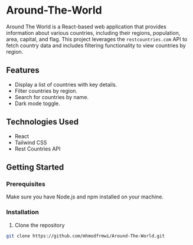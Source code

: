 # A r o u n d - T h e - W o r l d 

Around The World is a React-based web application that provides information about various countries, including their regions, population, area, capital, and flag. This project leverages the `restcountries.com` API to fetch country data and includes filtering functionality to view countries by region.

## Features

- Display a list of countries with key details.
- Filter countries by region.
- Search for countries by name.
- Dark mode toggle.

## Technologies Used

- React
- Tailwind CSS
- Rest Countries API

## Getting Started

### Prerequisites

Make sure you have Node.js and npm installed on your machine.

### Installation

1. Clone the repository

```bash
git clone https://github.com/mhmodfrmwi/Around-The-World.git 
 

